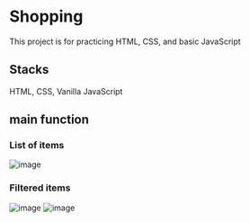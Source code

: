 # Shopping
This project is for practicing HTML, CSS, and basic JavaScript
## Stacks
HTML, CSS, Vanilla JavaScript

## main function
### List of items
![image](https://github.com/SeonhyeY/shopping/assets/124941076/394cb470-fd51-40c7-9672-b5c6f0130591)

### Filtered items
![image](https://github.com/SeonhyeY/shopping/assets/124941076/72c2a8f2-6a48-4233-9da7-4c5eab34829a)
![image](https://github.com/SeonhyeY/shopping/assets/124941076/d1dd31cb-aeea-4309-be17-387201b4329d)
